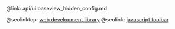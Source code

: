 @link: api/ui.baseview_hidden_config.md

@seolinktop: [web development library](https://webix.com)
@seolink: [javascript toolbar](https://webix.com/widget/toolbar/)